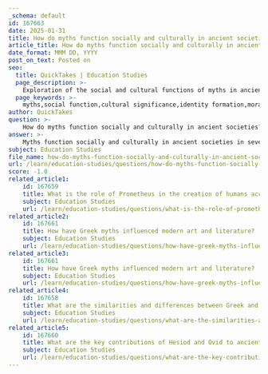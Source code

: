 ```yaml
---
_schema: default
id: 167663
date: 2025-01-31
title: How do myths function socially and culturally in ancient societies?
article_title: How do myths function socially and culturally in ancient societies?
date_format: MMM DD, YYYY
post_on_text: Posted on
seo:
  title: QuickTakes | Education Studies
  page_description: >-
    Exploration of the social and cultural functions of myths in ancient societies, highlighting their roles in identity formation, moral guidance, community cohesion, and their evolution over time.
  page_keywords: >-
    myths,social function,cultural significance,identity formation,moral lessons,community cohesion,religious rituals,historical context,ancient societies
author: QuickTakes
question: >-
    How do myths function socially and culturally in ancient societies?
answer: >-
    Myths function socially and culturally in ancient societies in several significant ways, serving as foundational narratives that shape identity, values, and social cohesion. Here are some key functions of myths in these contexts:\n\n1. **Understanding the World**: Myths provide explanations for natural phenomena and human experiences. In ancient Greek culture, for instance, creation myths and stories of gods and heroes helped people make sense of their environment and the complexities of life. Theogony and cosmogony narratives, such as those found in Hesiod's works, illustrate how the Greeks understood the origins of the universe and the divine order.\n\n2. **Moral and Ethical Instruction**: Myths often embody moral lessons and cultural values, guiding behavior within communities. They serve as tools for teaching societal norms and expectations. For example, the myth of Prometheus, who defied the gods to bring fire to humanity, reflects themes of rebellion, knowledge, and the consequences of defiance, thereby instilling caution and respect for divine authority.\n\n3. **Social Cohesion and Identity**: Myths play a crucial role in promoting social cohesion by providing a shared narrative that unites members of a community. They reinforce group identity and cultural heritage, as seen in the way ancient Greeks celebrated their myths through festivals, rituals, and public performances. These shared stories foster a sense of belonging and continuity within the society.\n\n4. **Cultural Transmission and Adaptation**: Myths are not static; they evolve over time as cultures interact and adapt. The interconnectedness of cultures is evident in how myths are exchanged and reinterpreted across societies. This adaptability allows myths to remain relevant, influencing contemporary storytelling in literature, film, and other art forms.\n\n5. **Ritual and Religious Practices**: Myths are often intertwined with religious beliefs and practices, serving as the foundation for rituals and ceremonies. Inscriptions found in temples reveal how myths informed the spiritual and communal life of ancient peoples, detailing the significance of rituals in honoring deities and reinforcing cultural beliefs.\n\n6. **Historical Context and Interpretation**: Understanding the historical context in which myths were created is essential for interpreting their significance. Myths reflect the social, political, and cultural circumstances of their time, providing insights into the values and beliefs that shaped ancient societies. Scholars like Herodotus and Thucydides illustrate how historical narratives can blend with mythological elements, enriching our understanding of the past.\n\nIn summary, myths function as vital components of social and cultural life in ancient societies, serving to explain the world, impart moral lessons, foster community identity, adapt through cultural exchange, underpin religious practices, and reflect historical contexts. Their enduring appeal and impact continue to resonate in modern interpretations and adaptations.
subject: Education Studies
file_name: how-do-myths-function-socially-and-culturally-in-ancient-societies.md
url: /learn/education-studies/questions/how-do-myths-function-socially-and-culturally-in-ancient-societies
score: -1.0
related_article1:
    id: 167659
    title: What is the role of Prometheus in the creation of humans according to Greek mythology?
    subject: Education Studies
    url: /learn/education-studies/questions/what-is-the-role-of-prometheus-in-the-creation-of-humans-according-to-greek-mythology
related_article2:
    id: 167661
    title: How have Greek myths influenced modern art and literature?
    subject: Education Studies
    url: /learn/education-studies/questions/how-have-greek-myths-influenced-modern-art-and-literature
related_article3:
    id: 167661
    title: How have Greek myths influenced modern art and literature?
    subject: Education Studies
    url: /learn/education-studies/questions/how-have-greek-myths-influenced-modern-art-and-literature
related_article4:
    id: 167658
    title: What are the similarities and differences between Greek and Egyptian creation myths?
    subject: Education Studies
    url: /learn/education-studies/questions/what-are-the-similarities-and-differences-between-greek-and-egyptian-creation-myths
related_article5:
    id: 167660
    title: What are the key contributions of Hesiod and Ovid to ancient Greek literature?
    subject: Education Studies
    url: /learn/education-studies/questions/what-are-the-key-contributions-of-hesiod-and-ovid-to-ancient-greek-literature
---
```


&nbsp;